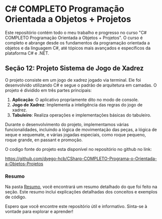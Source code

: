 # C# COMPLETO Programação Orientada a Objetos + Projetos

Este repositório contém todo o meu trabalho e progresso no curso "C# COMPLETO Programação Orientada a Objetos + Projetos". O curso é completo e abrange desde os fundamentos da programação orientada a objetos e da linguagem C#, até tópicos mais avançados e específicos da plataforma C# e .NET.

## Seção 12: Projeto Sistema de Jogo de Xadrez

O projeto consiste em um jogo de xadrez jogado via terminal. Ele foi desenvolvido utilizando C# e segue o padrão de arquitetura em camadas. O projeto é dividido em três partes principais:

1. **Aplicação**: O aplicativo propriamente dito no modo de console.
2. **Jogo de Xadrez**: Implementa a inteligência das regras do jogo de xadrez.
3. **Tabuleiro**: Realiza operações e implementações básicas do tabuleiro.

Durante o desenvolvimento do projeto, implementamos várias funcionalidades, incluindo a lógica de movimentação das peças, a lógica de xeque e xequemate, e várias jogadas especiais, como roque pequeno, roque grande, en passant e promoção.

O codigo fonte do projeto esta disponível no repositório no github no link: 

https://github.com/dyego-hcb/CSharp-COMPLETO-Programa-o-Orientada-a-Objetos-Projetos

### Resumo

Na pasta [Resumo](./Resumos/), você encontrará um resumo detalhado do que foi feito na seção. Este resumo inclui explicações detalhadas dos conceitos e exemplos de código.

Espero que você encontre este repositório útil e informativo. Sinta-se à vontade para explorar e aprender!
